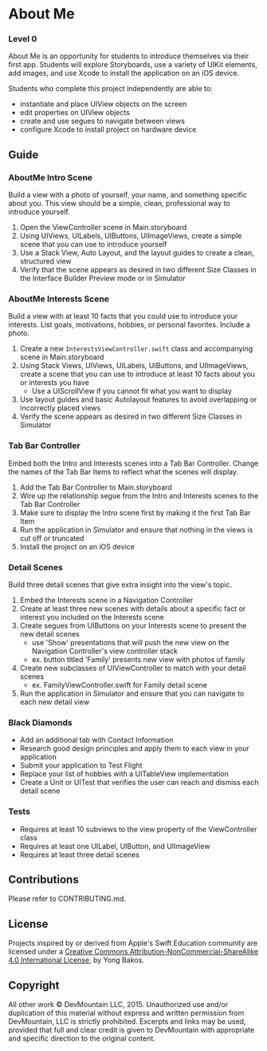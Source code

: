 # About Me

### Level 0

About Me is an opportunity for students to introduce themselves via their first app. Students will explore Storyboards, use a variety of UIKit elements, add images, and use Xcode to install the application on an iOS device.

Students who complete this project independently are able to:

* instantiate and place UIView objects on the screen
* edit properties on UIView objects
* create and use segues to navigate between views
* configure Xcode to install project on hardware device

## Guide

### AboutMe Intro Scene

Build a view with a photo of yourself, your name, and something specific about you. This view should be a simple, clean, professional way to introduce yourself.

1. Open the ViewController scene in Main.storyboard
2. Using UIViews, UILabels, UIButtons, UIImageViews, create a simple scene that you can use to introduce yourself
3. Use a Stack View, Auto Layout, and the layout guides to create a clean, structured view
4. Verify that the scene appears as desired in two different Size Classes in the Interface Builder Preview mode or in Simulator

### AboutMe Interests Scene

Build a view with at least 10 facts that you could use to introduce your interests. List goals, motivations, hobbies, or personal favorites. Include a photo.

1. Create a new `InterestsViewController.swift` class and accompanying scene in Main.storyboard
2. Using Stack Views, UIViews, UILabels, UIButtons, and UIImageViews, create a scene that you can use to introduce at least 10 facts about you or interests you have
    * Use a UIScrollView if you cannot fit what you want to display
3. Use layout guides and basic Autolayout features to avoid overlapping or incorrectly placed views
4. Verify the scene appears as desired in two different Size Classes in Simulator

### Tab Bar Controller

Embed both the Intro and Interests scenes into a Tab Bar Controller. Change the names of the Tab Bar Items to reflect what the scenes will display.

1. Add the Tab Bar Controller to Main.storyboard
2. Wire up the relationship segue from the Intro and Interests scenes to the Tab Bar Controller
3. Make sure to display the Intro scene first by making it the first Tab Bar Item
4. Run the application in Simulator and ensure that nothing in the views is cut off or truncated
5. Install the project on an iOS device

### Detail Scenes

Build three detail scenes that give extra insight into the view's topic.

1. Embed the Interests scene in a Navigation Controller
2. Create at least three new scenes with details about a specific fact or interest you included on the Interests scene
3. Create segues from UIButtons on your Interests scene to present the new detail scenes
    * use 'Show' presentations that will push the new view on the Navigation Controller's view controller stack
    * ex. button titled 'Family' presents new view with photos of family
2. Create new subclasses of UIViewController to match with your detail scenes
    * ex. FamilyViewController.swift for Family detail scene
3. Run the application in Simulator and ensure that you can navigate to each new detail view

### Black Diamonds

* Add an additional tab with Contact Information
* Research good design principles and apply them to each view in your application
* Submit your application to Test Flight
* Replace your list of hobbies with a UITableView implementation
* Create a Unit or UITest that verifies the user can reach and dismiss each detail scene

### Tests

* Requires at least 10 subviews to the view property of the ViewController class
* Requires at least one UILabel, UIButton, and UIImageView
* Requires at least three detail scenes

## Contributions

Please refer to CONTRIBUTING.md.

## License

Projects inspired by or derived from Apple's Swift Education community are licensed under a [Creative Commons Attribution-NonCommercial-ShareAlike 4.0 International License](https://creativecommons.org/licenses/by-nc-sa/4.0/), by Yong Bakos.

## Copyright

All other work © DevMountain LLC, 2015. Unauthorized use and/or duplication of this material without express and written permission from DevMountain, LLC is strictly prohibited. Excerpts and links may be used, provided that full and clear credit is given to DevMountain with appropriate and specific direction to the original content.